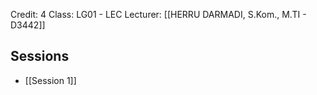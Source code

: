 Credit: 4
Class: LG01 - LEC
Lecturer: [[HERRU DARMADI, S.Kom., M.TI - D3442]]

## Sessions

- [[Session 1]]